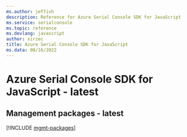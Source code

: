 ```yaml
---
ms.author: jeffish
description: Reference for Azure Serial Console SDK for JavaScript
ms.service: serialconsole
ms.topic: reference
ms.devlang: javascript
author: xirzec
title: Azure Serial Console SDK for JavaScript
ms.data: 08/16/2022
---
```

# Azure Serial Console SDK for JavaScript - latest

## Management packages - latest
[!INCLUDE [mgmt-packages](serial-console-mgmt-index.md)]